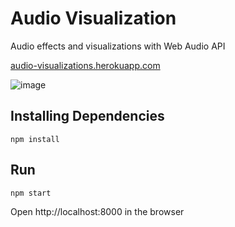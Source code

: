# Audio Visualization

Audio effects and visualizations with Web Audio API

[audio-visualizations.herokuapp.com](audio-visualizations.herokuapp.com)

![image](https://farm8.staticflickr.com/7167/26744103690_4623954d46_c.jpg)

## Installing Dependencies

```
npm install
```

## Run

```
npm start
```
Open http://localhost:8000 in the browser
